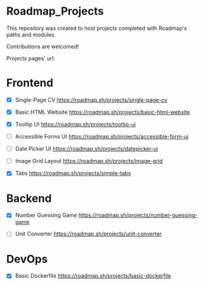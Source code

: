 # Roadmap_Projects 
This repository was created to host projects completed with Roadmap's paths and modules.

Contributions are welcomed!

Projects pages' url:

# Frontend
- [x] Single-Page CV 
https://roadmap.sh/projects/single-page-cv

- [X] Basic HTML Website
https://roadmap.sh/projects/basic-html-website

- [X] Tooltip UI
https://roadmap.sh/projects/tooltip-ui

- [ ] Accessible Forms UI
https://roadmap.sh/projects/accessible-form-ui

- [ ] Date Picker UI
https://roadmap.sh/projects/datepicker-ui

- [ ] Image Grid Layout
https://roadmap.sh/projects/image-grid

- [X] Tabs 
https://roadmap.sh/projects/simple-tabs


# Backend
- [X] Number Guessing Game 
https://roadmap.sh/projects/number-guessing-game

- [ ] Unit Converter
https://roadmap.sh/projects/unit-converter


# DevOps
- [X] Basic Dockerfile 
https://roadmap.sh/projects/basic-dockerfile
